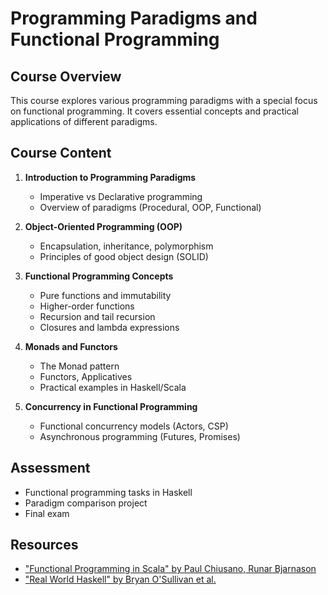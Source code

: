# Programming Paradigms and Functional Programming

## Course Overview
This course explores various programming paradigms with a special focus on functional programming. It covers essential concepts and practical applications of different paradigms.

## Course Content
1. **Introduction to Programming Paradigms**
   - Imperative vs Declarative programming
   - Overview of paradigms (Procedural, OOP, Functional)

2. **Object-Oriented Programming (OOP)**
   - Encapsulation, inheritance, polymorphism
   - Principles of good object design (SOLID)

3. **Functional Programming Concepts**
   - Pure functions and immutability
   - Higher-order functions
   - Recursion and tail recursion
   - Closures and lambda expressions

4. **Monads and Functors**
   - The Monad pattern
   - Functors, Applicatives
   - Practical examples in Haskell/Scala

5. **Concurrency in Functional Programming**
   - Functional concurrency models (Actors, CSP)
   - Asynchronous programming (Futures, Promises)
   
## Assessment
- Functional programming tasks in Haskell
- Paradigm comparison project
- Final exam

## Resources
- ["Functional Programming in Scala" by Paul Chiusano, Runar Bjarnason](https://github.com/fan-zheng/books/blob/master/Manning.Functional.Programming.in.Scala.2014.8.pdf)
- ["Real World Haskell" by Bryan O'Sullivan et al.](https://i.iinfo.cz/files/root/k/real-world-haskell.pdf)
